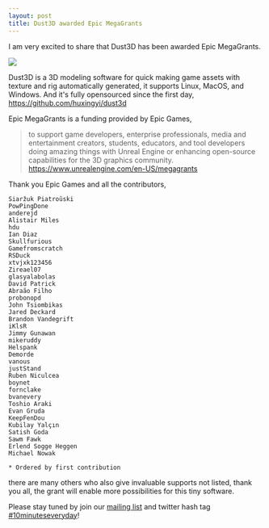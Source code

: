 ```yaml
---
layout: post
title: Dust3D awarded Epic MegaGrants
---
```


I am very excited to share that Dust3D has been awarded Epic MegaGrants.  

![](https://blogs.dust3d.org/public/attachments/2019-07-18-dust3d-awarded-epic-megagrants/dust3d-epic-megagrants-480.png)   

Dust3D is a 3D modeling software for quick making game assets with texture and rig automatically generated, it supports Linux, MacOS, and Windows. And it's fully opensourced since the first day,
https://github.com/huxingyi/dust3d  

Epic MegaGrants is a funding provided by Epic Games,  

> to support game developers, enterprise professionals, media and entertainment creators, students, educators, and tool developers doing amazing things with Unreal Engine or enhancing open-source capabilities for the 3D graphics community.
https://www.unrealengine.com/en-US/megagrants

Thank you Epic Games and all the contributors,

    Siaržuk Piatroŭski  
    PowPingDone
    anderejd  
    Alistair Miles  
    hdu  
    Ian Diaz  
    Skullfurious  
    Gamefromscratch  
    RSDuck  
    xtvjxk123456  
    Zireael07  
    glasyalabolas  
    David Patrick  
    Abraão Filho  
    probonopd  
    John Tsiombikas  
    Jared Deckard  
    Brandon Vandegrift  
    iKlsR  
    Jimmy Gunawan  
    mikeruddy  
    Helspank  
    Demorde  
    vanous  
    justStand  
    Ruben Niculcea  
    boynet  
    fornclake  
    bvanevery  
    Toshio Araki  
    Evan Gruda  
    KeepFenDou  
    Kubilay Yalçın  
    Satish Goda  
    Sawm Fawk  
    Erlend Sogge Heggen  
    Michael Nowak  

    * Ordered by first contribution

there are many others who also give invaluable supports not listed, thank you all, the grant will enable more possibilities for this tiny software.

Please stay tuned by join our [mailing list](https://www.freelists.org/list/dust3d) and twitter hash tag [#10minuteseveryday](https://twitter.com/search?q=%2310minuteseveryday&src=hashtag_click&f=live)!
